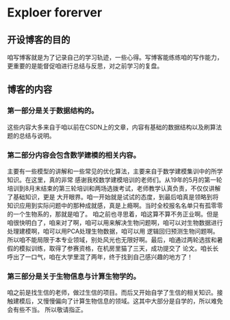 # Exploer forerver
## 开设博客的目的
咱写博客就是为了记录自己的学习轨迹，一些心得。写博客能练练咱的写作能力，更重要的是能督促咱进行总结与反思，对之前学习的复盘。

## 博客的内容
### 第一部分是关于数据结构的。
这些内容大多来自于咱以前在CSDN上的文章，内容有基础的数据结构以及刷算法题的总结与说明。

### 第二部分内容会包含数学建模的相关内容。
主要有一些模型的讲解和一些常见的优化算法，主要来自于数学建模集训中的所学知识。在这里，真的非常 感谢我校数学建模培训的老师们。从19年的5月的第一轮培训到8月末结束的第三轮培训和两场选拨考试，老师教学认真负责，不仅仅讲解了基础知识，更是 大开眼界。咱一开始就是试试的态度，到最后咱真是领略到将知识应用到实际问题中的那种成就感，真是上瘾啊。当时全校报名名单只有孤零零的一个生物系的，那就是咱了。 咱之前也寻思着，咱这算不算不务正业啊。但是咱很快明白了，咱来对了啊，咱可以用来解决生物问题啊，咱可以对生物数据进行处理建模啊，咱可以用PCA处理生物数据，咱可以用 逻辑回归预测生物问题啊。所以咱不能局限于本专业领域，别处风光也无限好啊。最后，咱通过两轮选拔和暑假的模拟训练，取得了参赛资格，在机房里猫了三天，成功提交了 论文。咱长长呼出了一口气，咱在大学里混了两年，终于找到自己感兴趣的地方了！

### 第三部分是关于生物信息与计算生物学的。
咱之前是找生信的老师，做过生信的项目。而后又开始自学了生信的相关知识。接触建模后，又慢慢偏向了计算生物信息的领域。这其中大部分是自学的，所以难免会有些不当。 所以敬请指正。
